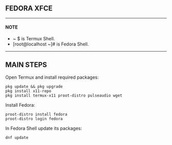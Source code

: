 ## FEDORA XFCE
---
#### NOTE
* ~ $ is Termux Shell.
* [root@localhost ~]# is Fedora Shell.
---
## MAIN STEPS
Open Termux and install required packages:
```
pkg update && pkg upgrade
pkg install x11-repo
pkg install termux-x11 proot-distro pulseaudio wget
```
Install Fedora:
```
proot-distro install fedora
proot-distro login fedora
```
In Fedora Shell update its packages:
```
dnf update
```
